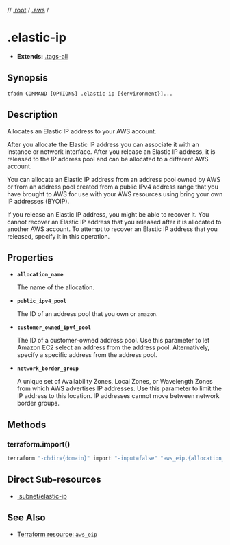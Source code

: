 // [.root] / [.aws] /

# .elastic-ip

- **Extends:** [.tags-all](.tags-all.md)

## Synopsis

```
tfadm COMMAND [OPTIONS] .elastic-ip [{environment}]...
```

## Description

Allocates an Elastic IP address to your AWS account.

After you allocate the Elastic IP address you can associate it with an instance or network interface. After you release an Elastic IP address, it is released to the IP address pool and can be allocated to a different AWS account.

You can allocate an Elastic IP address from an address pool owned by AWS or from an address pool created from a public IPv4 address range that you have brought to AWS for use with your AWS resources using bring your own IP addresses (BYOIP).

If you release an Elastic IP address, you might be able to recover it. You cannot recover an Elastic IP address that you released after it is allocated to another AWS account. To attempt to recover an Elastic IP address that you released, specify it in this operation.

## Properties

- **`allocation_name`**

  The name of the allocation.

- **`public_ipv4_pool`**

  The ID of an address pool that you own or `amazon`.

- **`customer_owned_ipv4_pool`**

  The ID of a customer-owned address pool. Use this parameter to let Amazon EC2 select an address from the address pool. Alternatively, specify a specific address from the address pool.

- **`network_border_group`**

  A unique set of Availability Zones, Local Zones, or Wavelength Zones from which AWS advertises IP addresses. Use this parameter to limit the IP address to this location. IP addresses cannot move between network border groups.

## Methods

### terraform.import()

```bash
terraform "-chdir={domain}" import "-input=false" "aws_eip.{allocation_id_}" "{AllocationId}"
```

## Direct Sub-resources

- [.subnet/elastic-ip](.subnet/elastic-ip.md)

## See Also

- [Terraform resource: `aws_eip`](https://registry.terraform.io/providers/hashicorp/aws/latest/docs/resources/eip)

[.aws]: README.md
[.root]: ../../../.tfadm/resources/README.md
